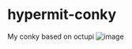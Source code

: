 # hypermit-conky
My conky based on octupi
![image](http://hypermit.com/wp-content/uploads/2016/07/hypermit_conky.png)
